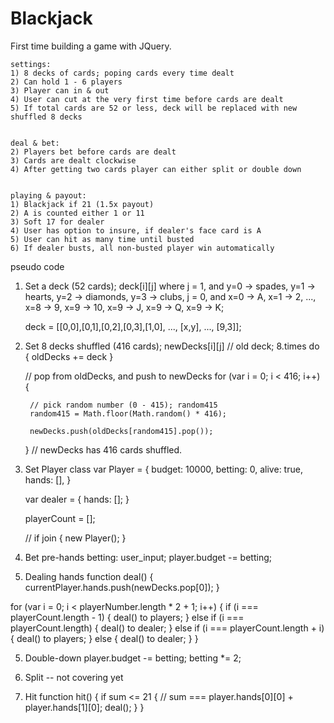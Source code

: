 # Blackjack

First time building a game with JQuery.  


    settings:
    1) 8 decks of cards; poping cards every time dealt
    2) Can hold 1 - 6 players 
    3) Player can in & out
    4) User can cut at the very first time before cards are dealt
    5) If total cards are 52 or less, deck will be replaced with new shuffled 8 decks

    
    deal & bet:
    2) Players bet before cards are dealt
    3) Cards are dealt clockwise
    4) After getting two cards player can either split or double down
    

    playing & payout:
    1) Blackjack if 21 (1.5x payout)
    2) A is counted either 1 or 11
    3) Soft 17 for dealer
    4) User has option to insure, if dealer's face card is A
    5) User can hit as many time until busted
    6) If dealer busts, all non-busted player win automatically



pseudo code

1. Set a deck (52 cards); deck[i][j] 
where   j = 1, and y=0 -> spades, y=1 -> hearts, y=2 -> diamonds, y=3 -> clubs,
        j = 0, and x=0 -> A, x=1 -> 2, ..., x=8 -> 9, x=9 -> 10, x=9 -> J, x=9 -> Q, x=9 -> K;

    deck = [[0,0],[0,1],[0,2],[0,3],[1,0], ..., [x,y], ..., [9,3]];

2. Set 8 decks shuffled (416 cards); newDecks[i][j]
    // old deck;
    8.times do { oldDecks += deck }

    // pop from oldDecks, and push to newDecks
    for (var i = 0; i < 416; i++) {

        // pick random number (0 - 415); random415
        random415 = Math.floor(Math.random() * 416);

        newDecks.push(oldDecks[random415].pop());
    }
    // newDecks has 416 cards shuffled.

3. Set Player class
    var Player = {
        budget: 10000,
        betting: 0,
        alive: true,
        hands: [],
    }

    var dealer = {
        hands: [];
    }

    playerCount = [];

    // if join {
        new Player();
    }

3. Bet pre-hands
    betting: user_input;
    player.budget -= betting;

4. Dealing hands
function deal() {
    currentPlayer.hands.push(newDecks.pop[0]);
}

for (var i = 0; i < playerNumber.length * 2 + 1; i++) {
    if (i === playerCount.length - 1) {
        deal() to players;
    } else if (i === playerCount.length) {
        deal() to dealer;
    } else if (i === playerCount.length + i) {
        deal() to players;
    } else {
        deal() to dealer;
    }
}

5. Double-down
    player.budget -= betting;
    betting *= 2;

6. Split -- not covering yet

7. Hit
    function hit() {
        if sum <= 21 {  // sum === player.hands[0][0] + player.hands[1][0];
            deal();
        }
    }
